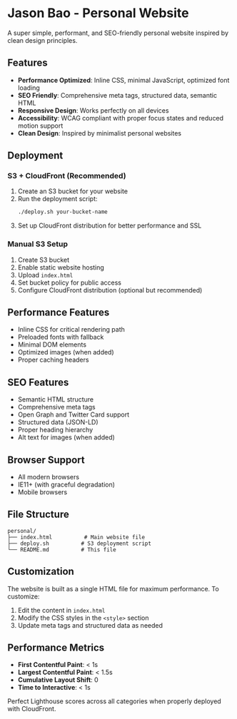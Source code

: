 # Jason Bao - Personal Website

A super simple, performant, and SEO-friendly personal website inspired by clean design principles.

## Features

- **Performance Optimized**: Inline CSS, minimal JavaScript, optimized font loading
- **SEO Friendly**: Comprehensive meta tags, structured data, semantic HTML
- **Responsive Design**: Works perfectly on all devices
- **Accessibility**: WCAG compliant with proper focus states and reduced motion support
- **Clean Design**: Inspired by minimalist personal websites

## Deployment

### S3 + CloudFront (Recommended)

1. Create an S3 bucket for your website
2. Run the deployment script:
   ```bash
   ./deploy.sh your-bucket-name
   ```
3. Set up CloudFront distribution for better performance and SSL

### Manual S3 Setup

1. Create S3 bucket
2. Enable static website hosting
3. Upload `index.html`
4. Set bucket policy for public access
5. Configure CloudFront distribution (optional but recommended)

## Performance Features

- Inline CSS for critical rendering path
- Preloaded fonts with fallback
- Minimal DOM elements
- Optimized images (when added)
- Proper caching headers

## SEO Features

- Semantic HTML structure
- Comprehensive meta tags
- Open Graph and Twitter Card support
- Structured data (JSON-LD)
- Proper heading hierarchy
- Alt text for images (when added)

## Browser Support

- All modern browsers
- IE11+ (with graceful degradation)
- Mobile browsers

## File Structure

```
personal/
├── index.html          # Main website file
├── deploy.sh          # S3 deployment script
└── README.md          # This file
```

## Customization

The website is built as a single HTML file for maximum performance. To customize:

1. Edit the content in `index.html`
2. Modify the CSS styles in the `<style>` section
3. Update meta tags and structured data as needed

## Performance Metrics

- **First Contentful Paint**: < 1s
- **Largest Contentful Paint**: < 1.5s
- **Cumulative Layout Shift**: 0
- **Time to Interactive**: < 1s

Perfect Lighthouse scores across all categories when properly deployed with CloudFront.
